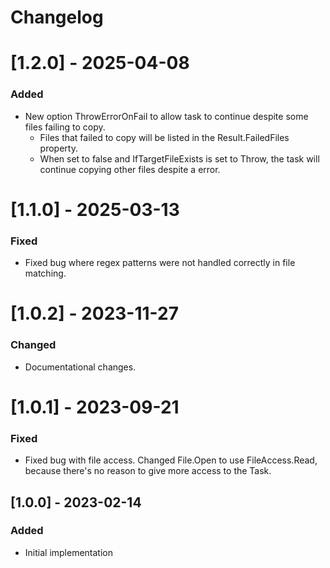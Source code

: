 # Changelog

# [1.2.0] - 2025-04-08
### Added
- New option ThrowErrorOnFail to allow task to continue despite some files failing to copy.
	- Files that failed to copy will be listed in the Result.FailedFiles property.
	- When set to false and IfTargetFileExists is set to Throw, the task will continue copying other files despite a error.

# [1.1.0] - 2025-03-13
### Fixed
- Fixed bug where regex patterns were not handled correctly in file matching.

# [1.0.2] - 2023-11-27
### Changed
- Documentational changes.

# [1.0.1] - 2023-09-21
### Fixed
- Fixed bug with file access. Changed File.Open to use FileAccess.Read, because there's no reason to give more access to the Task.

## [1.0.0] - 2023-02-14
### Added
- Initial implementation